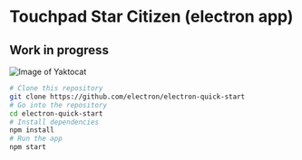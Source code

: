# Touchpad Star Citizen (electron app)

## Work in progress

![Image of Yaktocat](https://github.com/Stylobik/touchpad-sc/public/screen.png)

```bash
# Clone this repository
git clone https://github.com/electron/electron-quick-start
# Go into the repository
cd electron-quick-start
# Install dependencies
npm install
# Run the app
npm start
```
